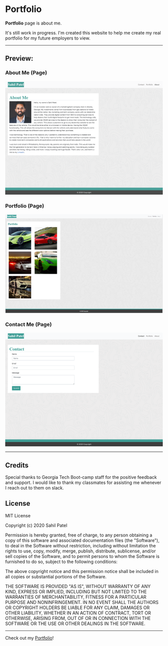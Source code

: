 # Portfolio 

**Portfolio** page is about me.  

It's still work in progress. I'm created this website to help me create my real portfolio for my future employers to view. 

---
## Preview:
### About Me (Page)
![About Me](./assets/Images/About-Me(demo-page).png)
### Portfolio (Page)
![Portfolio](./assets/Images/Portfolio(demo-page).png)
### Contact Me (Page)
![Contact Me](./assets/Images/Contact-Me(demo-page).png)

---
## Credits
Special thanks to Georgia Tech Boot-camp staff for the positive feedback and support. 
I would like to thank my classmates for assisting me whenever I reach out to them on slack. 

## License

MIT License

Copyright (c) 2020  Sahil Patel

Permission is hereby granted, free of charge, to any person obtaining a copy
of this software and associated documentation files (the "Software"), to deal
in the Software without restriction, including without limitation the rights
to use, copy, modify, merge, publish, distribute, sublicense, and/or sell
copies of the Software, and to permit persons to whom the Software is
furnished to do so, subject to the following conditions:

The above copyright notice and this permission notice shall be included in all
copies or substantial portions of the Software.

THE SOFTWARE IS PROVIDED "AS IS", WITHOUT WARRANTY OF ANY KIND, EXPRESS OR
IMPLIED, INCLUDING BUT NOT LIMITED TO THE WARRANTIES OF MERCHANTABILITY,
FITNESS FOR A PARTICULAR PURPOSE AND NONINFRINGEMENT. IN NO EVENT SHALL THE
AUTHORS OR COPYRIGHT HOLDERS BE LIABLE FOR ANY CLAIM, DAMAGES OR OTHER
LIABILITY, WHETHER IN AN ACTION OF CONTRACT, TORT OR OTHERWISE, ARISING FROM,
OUT OF OR IN CONNECTION WITH THE SOFTWARE OR THE USE OR OTHER DEALINGS IN THE
SOFTWARE.

---


Check out my [Portfolio](https://spatel134.github.io/Portfolio/)! 
